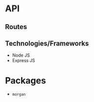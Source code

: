 # API 

## Routes 



## Technologies/Frameworks 

- Node JS 
- Express JS 


# Packages 
- `morgan`